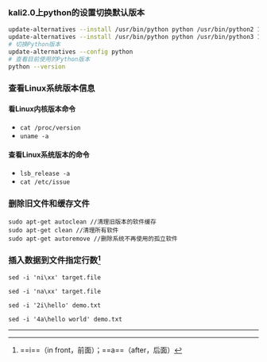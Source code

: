 ### kali2.0上python的设置切换默认版本

```bash
update-alternatives --install /usr/bin/python python /usr/bin/python2 100
update-alternatives --install /usr/bin/python python /usr/bin/python3 150
# 切换Python版本
update-alternatives --config python
# 查看目前使用的Python版本
python --version
```

### 查看Linux系统版本信息

#### 看Linux内核版本命令

- `cat /proc/version`
- `uname -a`

#### 查看Linux系统版本的命令

- `lsb_release -a`
- `cat /etc/issue`

### 删除旧文件和缓存文件

```shell
sudo apt-get autoclean //清理旧版本的软件缓存
sudo apt-get clean //清理所有软件
sudo apt-get autoremove //删除系统不再使用的孤立软件
```

### 插入数据到文件指定行数[^1]

`sed -i 'ni\xx' target.file`

`sed -i 'na\xx' target.file`

`sed -i '2i\hello' demo.txt`

`sed -i '4a\hello world' demo.txt`



---

[^1]: ==i==（in front，前面）；==a==（after，后面）